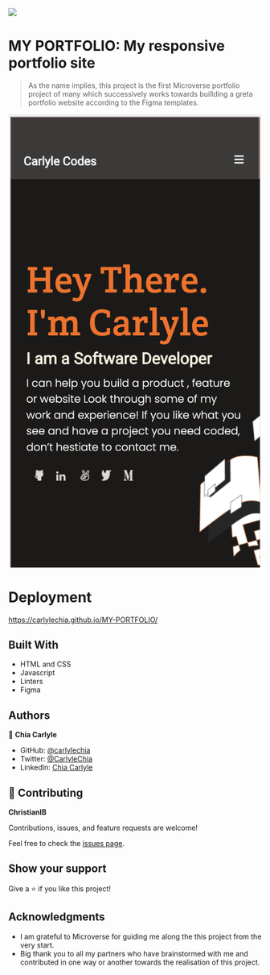 ![](https://img.shields.io/badge/Microverse-blueviolet)

# MY PORTFOLIO: My responsive portfolio site

> As the name implies, this project is the first Microverse portfolio project of many which successively works towards buillding a greta portfolio website according to the Figma templates.

![home](/home.png)

# Deployment
https://carlylechia.github.io/MY-PORTFOLIO/

## Built With

- HTML and CSS
- Javascript
- Linters
- Figma

## Authors

👤 **Chia Carlyle**

- GitHub: [@carlylechia](https://github.com/carlylechia)
- Twitter: [@CarlyleChia](https://twitter.com/CarlyleChia)
- LinkedIn: [Chia Carlyle](https://linkedin.com/in/Chia-Carlyle)


## 🤝 Contributing

**ChristianIB**


Contributions, issues, and feature requests are welcome!

Feel free to check the [issues page](../../issues/).

## Show your support

Give a ⭐️ if you like this project!

## Acknowledgments

- I am grateful to Microverse for guiding me along the this project from the very start.
- Big thank you to all my partners who have brainstormed with me and contributed in one way or another towards the realisation of this project.

